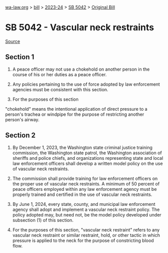 [wa-law.org](/) > [bill](/bill/) > [2023-24](/bill/2023-24/) > [SB 5042](/bill/2023-24/sb/5042/) > [Original Bill](/bill/2023-24/sb/5042/1/)

# SB 5042 - Vascular neck restraints

[Source](http://lawfilesext.leg.wa.gov/biennium/2023-24/Pdf/Bills/Senate%20Bills/5042.pdf)

## Section 1
1. A peace officer may not use a chokehold  on another person in the course of his or her duties as a peace officer.

2. Any policies pertaining to the use of force adopted by law enforcement agencies must be consistent with this section.

3. For the purposes of this section

"chokehold" means the intentional application of direct pressure to a person's trachea or windpipe for the purpose of restricting another person's airway.

## Section 2
1. By December 1, 2023, the Washington state criminal justice training commission, the Washington state patrol, the Washington association of sheriffs and police chiefs, and organizations representing state and local law enforcement officers shall develop a written model policy on the use of vascular neck restraints.

2. The commission shall provide training for law enforcement officers on the proper use of vascular neck restraints. A minimum of 50 percent of peace officers employed within any law enforcement agency must be properly trained and certified in the use of vascular neck restraints.

3. By June 1, 2024, every state, county, and municipal law enforcement agency shall adopt and implement a vascular neck restraint policy. The policy adopted may, but need not, be the model policy developed under subsection (1) of this section.

4. For the purposes of this section, "vascular neck restraint" refers to any vascular neck restraint or similar restraint, hold, or other tactic in which pressure is applied to the neck for the purpose of constricting blood flow.

